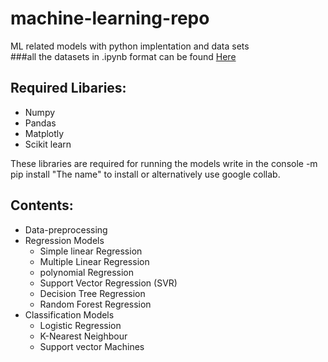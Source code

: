 # machine-learning-repo
ML related models with python implentation and data sets<br>
###all the datasets in .ipynb format can be found [Here](https://drive.google.com/drive/folders/1b3g_zDupyd-SKKQDn_HPzCDGz41Bugyk?usp=sharing)

## Required Libaries:
<ul>
  <li>Numpy</li>
  <li>Pandas</li>
  <li>Matplotly </li>
  <li>Scikit learn </li>
</ul>

These libraries are required for running the models write in the console  -m pip install "The name" to install or alternatively use google collab.
  
## Contents:
<ul>
  <li>Data-preprocessing</li>
  <li>Regression Models
    <ul>
      <li>Simple linear Regression </li>
      <li>Multiple Linear Regression </li>
      <li>polynomial Regression </li>
      <li>Support Vector Regression (SVR)</li>
      <li>Decision Tree Regression</li>
      <li>Random Forest Regression</li>
    </ul>
  </li>
  <li>Classification Models
     <ul>
      <li>Logistic Regression </li>
       <li>K-Nearest Neighbour </li>
       <li>Support vector Machines </li>
  </li>
</ul>
